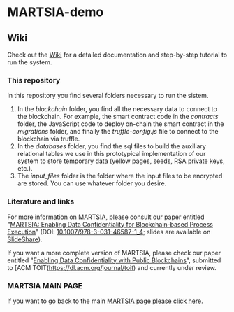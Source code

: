 # MARTSIA-demo

## Wiki
Check out the [Wiki](https://github.com/apwbs/MARTSIA-demo/wiki) for a detailed documentation and step-by-step tutorial to run the system.

### This repository
In this repository you find several folders necessary to run the sistem. 
1. In the *blockchain* folder, you find all the necessary data to connect to the blockchain. For example, the smart contract code in the *contracts* folder, the JavaScript code to deploy on-chain the smart contract in the *migrations* folder, and finally the *truffle-config.js* file to connect to the blockchain via truffle.
2. In the *databases* folder, you find the sql files to build the auxiliary relational tables we use in this prototypical implementation of our system to store temporary data (yellow pages, seeds, RSA private keys, etc.).
3. The *input_files* folder is the folder where the input files to be encrypted are stored. You can use whatever folder you desire.

### Literature and links
For more information on MARTSIA, please consult our paper entitled "[MARTSIA: Enabling Data Confidentiality for Blockchain-based Process Execution](https://arxiv.org/abs/2303.17977)" (DOI: [10.1007/978-3-031-46587-1_4](https://doi.org/10.1007/978-3-031-46587-1_4); slides are available on [SlideShare](https://www.slideshare.net/slideshow/martsia-enabling-data-confidentiality-for-blockchainbased-process-execution/263105804)).

If you want a more complete version of MARTSIA, please check our paper entitled "[Enabling Data Confidentiality with Public Blockchains](https://arxiv.org/abs/2308.03791)", submitted to [ACM TOIT(https://dl.acm.org/journal/toit) and currently under review.

### MARTSIA MAIN PAGE
If you want to go back to the main [MARTSIA page please click here](https://github.com/apwbs/MARTSIA).
